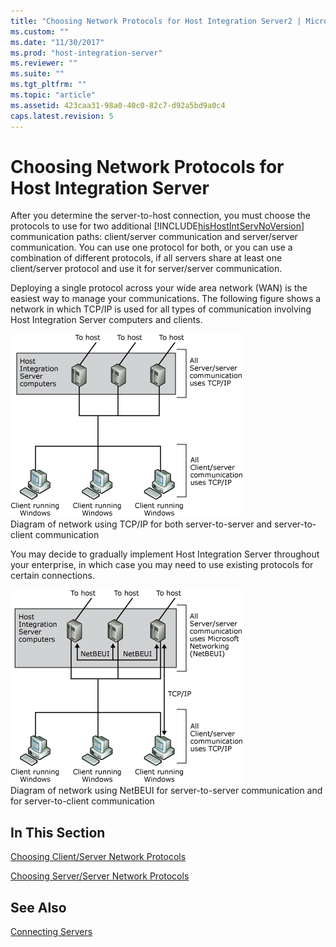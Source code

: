 ```yaml
---
title: "Choosing Network Protocols for Host Integration Server2 | Microsoft Docs"
ms.custom: ""
ms.date: "11/30/2017"
ms.prod: "host-integration-server"
ms.reviewer: ""
ms.suite: ""
ms.tgt_pltfrm: ""
ms.topic: "article"
ms.assetid: 423caa31-98a0-40c0-82c7-d92a5bd9a0c4
caps.latest.revision: 5
---
```

# Choosing Network Protocols for Host Integration Server
After you determine the server-to-host connection, you must choose the protocols to use for two additional [!INCLUDE[hisHostIntServNoVersion](../includes/hishostintservnoversion-md.md)] communication paths: client/server communication and server/server communication. You can use one protocol for both, or you can use a combination of different protocols, if all servers share at least one client/server protocol and use it for server/server communication.  
  
 Deploying a single protocol across your wide area network (WAN) is the easiest way to manage your communications. The following figure shows a network in which TCP/IP is used for all types of communication involving Host Integration Server computers and clients.  
  
 ![](../core/media/dep08.gif "dep08")  
Diagram of network using TCP/IP for both server-to-server and server-to-client communication  
  
 You may decide to gradually implement Host Integration Server throughout your enterprise, in which case you may need to use existing protocols for certain connections.  
  
 ![](../core/media/dep09.gif "dep09")  
Diagram of network using NetBEUI for server-to-server communication and for server-to-client communication  
  
## In This Section  
 [Choosing Client/Server Network Protocols](../HIS2010/choosing-client-server-network-protocols1.md)  
  
 [Choosing Server/Server Network Protocols](../HIS2010/choosing-server-server-network-protocols1.md)  
  
## See Also  
 [Connecting Servers](../HIS2010/connecting-servers1.md)